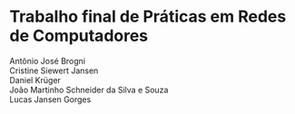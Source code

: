 # Trabalho final de Práticas em Redes de Computadores

Antônio José Brogni  
Cristine Siewert Jansen  
Daniel Krüger  
João Martinho Schneider da Silva e Souza  
Lucas Jansen Gorges
